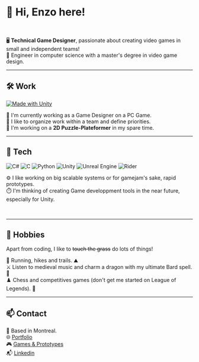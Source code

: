 # 👋 Hi, Enzo here!  
<br>  

🖥️ **Technical Game Designer**, passionate about creating video games in small and independent teams!     
📜 Engineer in computer science with a master's degree in video game design.  

---

## 🛠️ Work
[![Made with Unity](https://img.shields.io/badge/Made%20with-Unity-57b9d3.svg?style=for-the-badge&logo=unity)](https://unity3d.com)

🎯 I'm currently working as a Game Designer on a PC Game.      
📅 I like to organize work within a team and define priorities.   
🌱 I'm working on a **2D Puzzle-Plateformer** in my spare time.    


---

## 📡 Tech

![C#](https://img.shields.io/badge/C%23-239120?style=for-the-badge&logo=c-sharp&logoColor=white) ![C](https://img.shields.io/badge/C-00599C?style=for-the-badge&logo=c&logoColor=white) ![Python](https://img.shields.io/badge/Python-3776AB?style=for-the-badge&logo=python&logoColor=white) ![Unity](https://img.shields.io/badge/Unity-100000?style=for-the-badge&logo=unity&logoColor=white) ![Unreal Engine](https://img.shields.io/badge/-Unreal%20Engine-313131?style=for-the-badge&logo=unreal-engine&logoColor=white) ![Rider](https://img.shields.io/badge/Rider-000000?style=for-the-badge&logo=Rider&logoColor=white)  


⚙️ I like working on big scalable systems or for gamejam's sake, rapid prototypes.  
⏱️ I'm thinking of creating Game developpment tools in the near future, especially for Unity.

<br>

---

## 📌 Hobbies  

Apart from coding, I like to <s>touch the grass</s> do lots of things!  <br>


🏃 Running, hikes and trails. ⛰️  
⚔️ Listen to medieval music and charm a dragon with my ultimate Bard spell. 🎺  
♟️ Chess and competitives games (don't get me started on League of Legends). 🥇  

---

## 📫 Contact  

  
📍 Based in Montreal.   
🌐 [Portfolio](https://www.enzo-medina.com)    
🎮 [Games & Prototypes](https://zaksley.itch.io/)  
📬 [Linkedin](https://www.linkedin.com/in/medina-enzo/)
